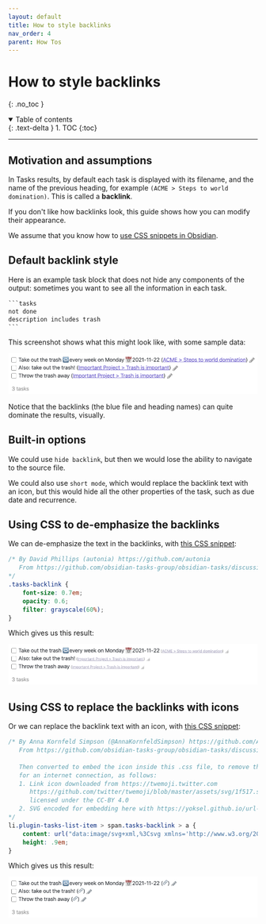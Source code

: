 ```yaml
---
layout: default
title: How to style backlinks
nav_order: 4
parent: How Tos
---
```


# How to style backlinks

{: .no_toc }

<details open markdown="block">
  <summary>
    Table of contents
  </summary>
  {: .text-delta }
1. TOC
{:toc}
</details>

---

## Motivation and assumptions

In Tasks results, by default each task is displayed with its filename,
and the name of the previous heading, for example `(ACME > Steps to world domination)`.
This is called a **backlink**.

If you don't like how backlinks look, this guide shows how you can modify their appearance.

We assume that you know how to [use CSS snippets in Obsidian](https://help.obsidian.md/How+to/Add+custom+styles#Use+Themes+and+or+CSS+snippets).

## Default backlink style

Here is an example task block that does not hide any components of the output: sometimes you want to see all the information in each task.

    ```tasks
    not done
    description includes trash
    ```

This screenshot shows what this might look like, with some sample data:

![Tasks with vanilla backlink styles](../images/backlinks-default-style.png)

Notice that the backlinks (the blue file and heading names) can quite dominate the results, visually.

## Built-in options

We could use `hide backlink`, but then we would lose the ability to navigate to the source file.

We could also use `short mode`, which would replace the backlink text with an icon, but this would hide all the other properties of the task, such as due date and recurrence.

## Using CSS to de-emphasize the backlinks

We can de-emphasize the text in the backlinks, with [this CSS snippet](https://github.com/obsidian-tasks-group/obsidian-tasks/blob/gh-pages/resources/sample_vaults/Tasks-Demo/.obsidian/snippets/tasks-plugin-backlinks-small-grey.css):

```css
/* By David Phillips (autonia) https://github.com/autonia
   From https://github.com/obsidian-tasks-group/obsidian-tasks/discussions/622#discussioncomment-2649299
*/
.tasks-backlink {
    font-size: 0.7em;
    opacity: 0.6;
    filter: grayscale(60%);
}
```

Which gives us this result:

![Tasks with small grey backlinks](../images/backlinks-snippet-tasks-plugin-backlinks-small-grey.png)

## Using CSS to replace the backlinks with icons

Or we can replace the backlink text with an icon, with [this CSS snippet](https://github.com/obsidian-tasks-group/obsidian-tasks/blob/gh-pages/resources/sample_vaults/Tasks-Demo/.obsidian/snippets/tasks-plugin-backlinks-icon.css):

```css
/* By Anna Kornfeld Simpson (@AnnaKornfeldSimpson) https://github.com/AnnaKornfeldSimpson
   From https://github.com/obsidian-tasks-group/obsidian-tasks/discussions/834#discussioncomment-3028600

   Then converted to embed the icon inside this .css file, to remove the need
   for an internet connection, as follows:
   1. Link icon downloaded from https://twemoji.twitter.com
      https://github.com/twitter/twemoji/blob/master/assets/svg/1f517.svg
      licensed under the CC-BY 4.0
   2. SVG encoded for embedding here with https://yoksel.github.io/url-encoder/
*/
li.plugin-tasks-list-item > span.tasks-backlink > a {
    content: url("data:image/svg+xml,%3Csvg xmlns='http://www.w3.org/2000/svg' viewBox='0 0 36 36'%3E%3Cpath fill='%238899A6' d='M15 9l6-6s6-6 12 0 0 12 0 12l-8 8s-6 6-12 0c-1.125-1.125-1.822-2.62-1.822-2.62l3.353-3.348S14.396 18.396 16 20c0 0 3 3 6 0l8-8s3-3 0-6-6 0-6 0l-3.729 3.729s-1.854-1.521-5.646-.354L15 9z'/%3E%3Cpath fill='%238899A6' d='M20.845 27l-6 6s-6 6-12 0 0-12 0-12l8-8s6-6 12 0c1.125 1.125 1.822 2.62 1.822 2.62l-3.354 3.349s.135-1.365-1.469-2.969c0 0-3-3-6 0l-8 8s-3 3 0 6 6 0 6 0l3.729-3.729s1.854 1.521 5.646.354l-.374.375z'/%3E%3C/svg%3E");
    height: .9em;
}
```

Which gives us this result:

![Tasks with icons for backlink](../images/backlinks-snippet-tasks-plugin-backlinks-icon.png)
